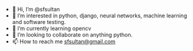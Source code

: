 - 👋 Hi, I’m @sfsultan
- 👀 I’m interested in python, django, neural networks, machine learning and software testing.
- 🌱 I’m currently learning opencv
- 💞️ I’m looking to collaborate on anything python.
- 📫 How to reach me sfsultan@gmail.com

<!---
sfsultan/sfsultan is a ✨ special ✨ repository because its `README.md` (this file) appears on your GitHub profile.
You can click the Preview link to take a look at your changes.
--->
